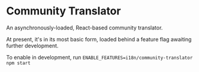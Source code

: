 Community Translator
================================

An asynchronously-loaded, React-based community translator. 

At present, it's in its most basic form, loaded behind a feature flag awaiting further development.

To enable in development, run `ENABLE_FEATURES=i18n/community-translator npm start`
